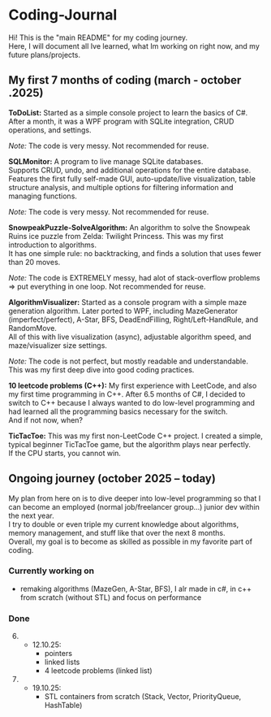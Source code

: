 # Coding-Journal

Hi! This is the "main README" for my coding journey.  
Here, I will document all Ive learned, what Im working on right now, and my future plans/projects.



## My first 7 months of coding (march - october .2025)

**ToDoList:** 
Started as a simple console project to learn the basics of C#. After a month, it was a WPF program with SQLite integration, CRUD operations, and settings.

*Note:* The code is very messy. Not recommended for reuse.


**SQLMonitor:** 
A program to live manage SQLite databases.  
Supports CRUD, undo, and additional operations for the entire database. 
Features the first fully self-made GUI, auto-update/live visualization, table structure analysis, and multiple options for filtering information and managing functions.

*Note:* The code is very messy. Not recommended for reuse.
  

**SnowpeakPuzzle-SolveAlgorithm:** 
An algorithm to solve the Snowpeak Ruins ice puzzle from Zelda: Twilight Princess. This was my first introduction to algorithms.  
It has one simple rule: no backtracking, and finds a solution that uses fewer than 20 moves.

*Note:* The code is EXTREMELY messy, had alot of stack-overflow problems => put everything in one loop. Not recommended for reuse. 


**AlgorithmVisualizer:**
Started as a console program with a simple maze generation algorithm. Later ported to WPF, including MazeGenerator (imperfect/perfect), A-Star, BFS, DeadEndFilling, Right/Left-HandRule, and RandomMove.  
All of this with live visualization (async), adjustable algorithm speed, and maze/visualizer size settings.

*Note:* The code is not perfect, but mostly readable and understandable. This was my first deep dive into good coding practices.


**10 leetcode problems (C++):** 
My first experience with LeetCode, and also my first time programming in C++. 
After 6.5 months of C#, I decided to switch to C++ because I always wanted to do low-level programming and had learned all the programming basics necessary for the switch.  
And if not now, when?


**TicTacToe:**
This was my first non-LeetCode C++ project. I created a simple, typical beginner TicTacToe game, but the algorithm plays near perfectly.  
If the CPU starts, you cannot win.



## Ongoing journey (october 2025 – today)

My plan from here on is to dive deeper into low-level programming so that I can become an employed (normal job/freelancer group...) junior dev within the next year.  
I try to double or even triple my current knowledge about algorithms, memory management, and stuff like that over the next 8 months.  
Overall, my goal is to become as skilled as possible in my favorite part of coding.

### Currently working on 
 - remaking algorithms (MazeGen, A-Star, BFS), I alr made in c#, in c++ from scratch (without STL) and focus on performance

### Done
 6. - 12.10.25: 
		- pointers 
		- linked lists
		- 4 leetcode problems (linked list)
 
 13. - 19.10.25: 
		- STL containers from scratch (Stack, Vector, PriorityQueue, HashTable) 